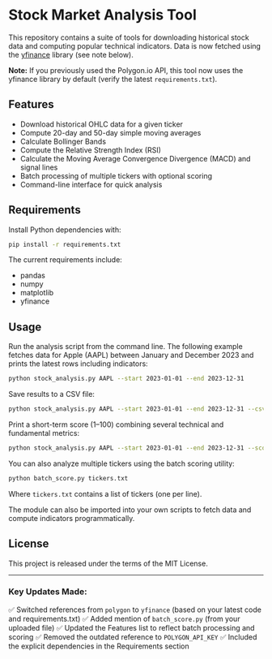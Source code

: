 # Stock Market Analysis Tool

This repository contains a suite of tools for downloading historical stock data and computing popular technical indicators. Data is now fetched using the [yfinance](https://pypi.org/project/yfinance/) library (see note below).

**Note:** If you previously used the Polygon.io API, this tool now uses the yfinance library by default (verify the latest `requirements.txt`).

## Features

* Download historical OHLC data for a given ticker
* Compute 20-day and 50-day simple moving averages
* Calculate Bollinger Bands
* Compute the Relative Strength Index (RSI)
* Calculate the Moving Average Convergence Divergence (MACD) and signal lines
* Batch processing of multiple tickers with optional scoring
* Command-line interface for quick analysis

## Requirements

Install Python dependencies with:

```bash
pip install -r requirements.txt
```

The current requirements include:

* pandas
* numpy
* matplotlib
* yfinance

## Usage

Run the analysis script from the command line. The following example fetches
data for Apple (AAPL) between January and December 2023 and prints the latest
rows including indicators:

```bash
python stock_analysis.py AAPL --start 2023-01-01 --end 2023-12-31
```

Save results to a CSV file:

```bash
python stock_analysis.py AAPL --start 2023-01-01 --end 2023-12-31 --csv aapl.csv
```

Print a short-term score (1–100) combining several technical and fundamental metrics:

```bash
python stock_analysis.py AAPL --start 2023-01-01 --end 2023-12-31 --score
```

You can also analyze multiple tickers using the batch scoring utility:

```bash
python batch_score.py tickers.txt
```

Where `tickers.txt` contains a list of tickers (one per line).

The module can also be imported into your own scripts to fetch data and compute indicators programmatically.

## License

This project is released under the terms of the MIT License.

---

### Key Updates Made:

✅ Switched references from `polygon` to `yfinance` (based on your latest code and requirements.txt)
✅ Added mention of `batch_score.py` (from your uploaded file)
✅ Updated the Features list to reflect batch processing and scoring
✅ Removed the outdated reference to `POLYGON_API_KEY`
✅ Included the explicit dependencies in the Requirements section

